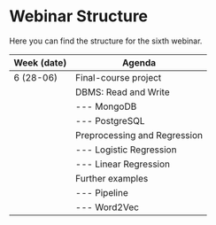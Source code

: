 # Webinar Structure

Here you can find the structure for the sixth webinar.

| **Week (date)** | **Agenda**                                           |
|-----------------|------------------------------------------------------|
| 6 (28-06)       | Final-course project                                 |
|                 | DBMS: Read and Write                                 |
|                 |   --- MongoDB                                        |
|                 |   --- PostgreSQL                                     |
|                 | Preprocessing and Regression                         |
|                 |   --- Logistic Regression                            |
|                 |   --- Linear Regression                              |
|                 | Further examples                                     |
|                 |   --- Pipeline                                       |
|                 |   --- Word2Vec                                       |